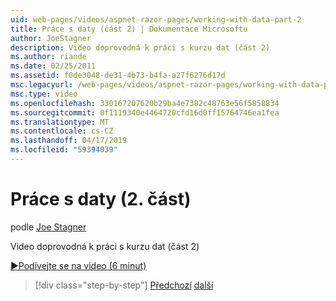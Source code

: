 ```yaml
---
uid: web-pages/videos/aspnet-razor-pages/working-with-data-part-2
title: Práce s daty (část 2) | Dokumentace Microsoftu
author: JoeStagner
description: Video doprovodná k práci s kurzu dat (část 2)
ms.author: riande
ms.date: 02/25/2011
ms.assetid: f0de3048-de31-4b73-b4fa-a27f6276d17d
msc.legacyurl: /web-pages/videos/aspnet-razor-pages/working-with-data-part-2
msc.type: video
ms.openlocfilehash: 330167207620b29ba4e7382c48763e56f5858834
ms.sourcegitcommit: 0f1119340e4464720cfd16d0ff15764746ea1fea
ms.translationtype: MT
ms.contentlocale: cs-CZ
ms.lasthandoff: 04/17/2019
ms.locfileid: "59394039"
---
```

# <a name="working-with-data-part-2"></a>Práce s daty (2. část)

podle [Joe Stagner](https://github.com/JoeStagner)

Video doprovodná k práci s kurzu dat (část 2)

[&#9654;Podívejte se na video (6 minut)](https://channel9.msdn.com/Blogs/ASP-NET-Site-Videos/working-with-data-part-2)

> [!div class="step-by-step"]
> [Předchozí](working-with-data-part-1.md)
> [další](displaying-data-in-a-grid.md)
